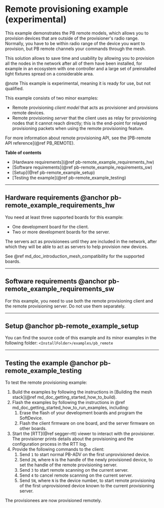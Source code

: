 # Remote provisioning example (experimental)

This example demonstrates the PB remote models, which allows you to provision devices
that are outside of the provisioner's radio range. Normally, you have to be within radio range
of the device you want to provision, but PB remote channels your commands through the mesh.

This solution allows to save time and usability by allowing you to provision all the nodes
in the network after all of them have been installed, for example in an ecosystem with one
controller and a large set of preinstalled light fixtures spread on a considerable area.

@note
This example is experimental, meaning it is ready for use, but not qualified.

This example consists of two minor examples:
- Remote provisioning _client model_ that acts as provisioner and provisions remote devices.
- Remote provisioning _server_ that the client uses as relay for provisioning nodes that it
cannot reach directly; this is the end-point for relayed provisioning packets when
using the remote provisioning feature.

For more information about remote provisioning API, see the [PB-remote API reference](@ref PB_REMOTE).

**Table of contents**
- [Hardware requirements](@ref pb-remote_example_requirements_hw)
- [Software requirements](@ref pb-remote_example_requirements_sw)
- [Setup](@ref pb-remote_example_setup)
- [Testing the example](@ref pb-remote_example_testing)


---

## Hardware requirements @anchor pb-remote_example_requirements_hw

You need at least three supported boards for this example:
- One development board for the client.
- Two or more development boards for the server.

The servers act as provisionees until they are included in the network, after which they will be able
to act as servers to help provision new devices.

See @ref md_doc_introduction_mesh_compatibility for the supported boards.

---

## Software requirements @anchor pb-remote_example_requirements_sw

For this example, you need to use both the remote provisioning client and the remote provisioning server.
Do not use them separately.

---

## Setup @anchor pb-remote_example_setup

You can find the source code of this example and its minor examples in the following folder:
`<InstallFolder>/examples/pb_remote`

---

## Testing the example @anchor pb-remote_example_testing

To test the remote provisioning example:
1. Build the examples by following the instructions in [Building the mesh stack](@ref md_doc_getting_started_how_to_build).
2. Flash the examples by following the instructions in @ref md_doc_getting_started_how_to_run_examples,
including:
    1. Erase the flash of your development boards and program the SoftDevice.
    2. Flash the client firmware on one board, and the server firmware on other boards.
3. Start the [RTT](@ref segger-rtt) viewer to interact with the provisioner. The provisioner prints
details about the provisioning and the configuration process in the RTT log.
4. Provide the following commands to the client:
    1. Send `1` to start normal PB-ADV on the first unprovisioned device.
    2. Send `2N`, where `N` is the handle of the newly provisioned device, to set the handle
    of the remote provisioning server.
    3. Send `3` to start remote scanning on the current server.
    4. Send `4` to cancel remote scanning on the current server.
    5. Send `5N`, where `N` is the device number, to start remote provisioning
    of the first unprovisioned device known to the current provisioning server.

The provisionees are now provisioned remotely.